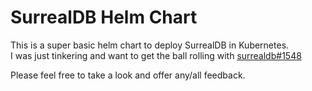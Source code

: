 # SurrealDB Helm Chart
This is a super basic helm chart to deploy SurrealDB in Kubernetes.  
I was just tinkering and want to get the ball rolling with [surrealdb#1548](https://github.com/surrealdb/surrealdb/issues/1548)

Please feel free to take a look and offer any/all feedback.
